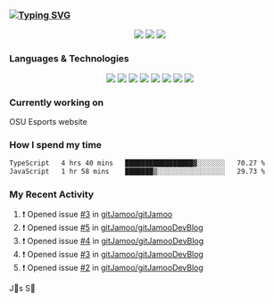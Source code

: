 ### [![Typing SVG](https://readme-typing-svg.herokuapp.com?vCenter=true&multiline=true&height=70&lines=Hi%2C+I'm+James+%F0%9F%91%8B;Currently+looking+for+work+%F0%9F%92%BC)](https://git.io/typing-svg)

<p align="center">
<a href="https://www.instagram.com/jms.smh/"><img src="https://img.shields.io/badge/Instagram-%23E4405F.svg?style=for-the-badge&logo=Instagram&logoColor=white"></a>
<a href="https://www.linkedin.com/in/james-smith-6913a2229"><img src="https://img.shields.io/badge/linkedin-%230077B5.svg?style=for-the-badge&logo=linkedin&logoColor=white"></a>
<a href="https://open.spotify.com/user/firecreeperjms?si=9pxXotqyTWircpJmwzRWgQ&utm_source=copy-link"><img src="https://img.shields.io/badge/Spotify-1ED760?style=for-the-badge&logo=spotify&logoColor=white)"></a>
  </p>

### Languages & Technologies

<p align="center">
<img src="https://img.shields.io/badge/html5-%23E34F26.svg?style=for-the-badge&logo=html5&logoColor=white">
<img src="https://img.shields.io/badge/javascript-%23323330.svg?style=for-the-badge&logo=javascript&logoColor=%23F7DF1E">
<img src="https://img.shields.io/badge/css3-%231572B6.svg?style=for-the-badge&logo=css3&logoColor=white">
<img src="https://img.shields.io/badge/c++-%2300599C.svg?style=for-the-badge&logo=c%2B%2B&logoColor=white">
<img src="https://img.shields.io/badge/node.js-6DA55F?style=for-the-badge&logo=node.js&logoColor=white">
<img src="https://img.shields.io/badge/react-%2320232a.svg?style=for-the-badge&logo=react&logoColor=%2361DAFB">
<img src="https://img.shields.io/badge/tailwindcss-%2338B2AC.svg?style=for-the-badge&logo=tailwind-css&logoColor=white">
<img src="https://img.shields.io/badge/Visual%20Studio%20Code-0078d7.svg?style=for-the-badge&logo=visual-studio-code&logoColor=white">
  </p>

### Currently working on

OSU Esports website

### How I spend my time

<!--START_SECTION:waka-->

```txt
TypeScript   4 hrs 40 mins   █████████████████▓░░░░░░░   70.27 %
JavaScript   1 hr 58 mins    ███████▒░░░░░░░░░░░░░░░░░   29.73 %
```

<!--END_SECTION:waka-->

### My Recent Activity
<!--START_SECTION:activity-->
1. ❗️ Opened issue [#3](https://github.com/gitJamoo/gitJamoo/issues/3) in [gitJamoo/gitJamoo](https://github.com/gitJamoo/gitJamoo)
2. ❗️ Opened issue [#5](https://github.com/gitJamoo/gitJamooDevBlog/issues/5) in [gitJamoo/gitJamooDevBlog](https://github.com/gitJamoo/gitJamooDevBlog)
3. ❗️ Opened issue [#4](https://github.com/gitJamoo/gitJamooDevBlog/issues/4) in [gitJamoo/gitJamooDevBlog](https://github.com/gitJamoo/gitJamooDevBlog)
4. ❗️ Opened issue [#3](https://github.com/gitJamoo/gitJamooDevBlog/issues/3) in [gitJamoo/gitJamooDevBlog](https://github.com/gitJamoo/gitJamooDevBlog)
5. ❗️ Opened issue [#2](https://github.com/gitJamoo/gitJamooDevBlog/issues/2) in [gitJamoo/gitJamooDevBlog](https://github.com/gitJamoo/gitJamooDevBlog)
<!--END_SECTION:activity-->

<!-- using waka time, https://github.com/athul/waka-readme, shields, and profile activity updater, https://dev.to/envoy_/150-badges-for-github-pnk) -->

<p align="center">
<src="http://ForTheBadge.com/images/badges/built-with-love.svg)">
</p>

J🎯s S🐲

<!-- https://github.com/Ileriayo/markdown-badges -->

